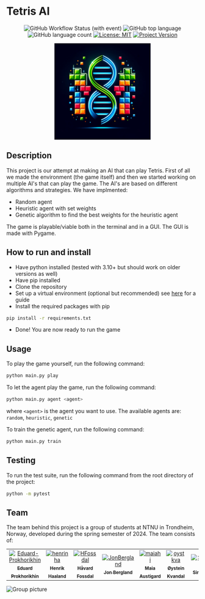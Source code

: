 # Tetris AI

<div align="center">

![GitHub Workflow Status (with event)](https://img.shields.io/github/actions/workflow/status/CogitoNTNU/TetrisAI/ci.yml)
![GitHub top language](https://img.shields.io/github/languages/top/CogitoNTNU/TetrisAI)
![GitHub language count](https://img.shields.io/github/languages/count/CogitoNTNU/TetrisAI)
[![License: MIT](https://img.shields.io/badge/License-MIT-yellow.svg)](https://opensource.org/licenses/MIT)
[![Project Version](https://img.shields.io/badge/version-1.0.0-blue)](https://img.shields.io/badge/version-1.0.0-blue)

<img src="docs/img/Logo.webp" width="50%" alt="Cogito Image" style="display: block; margin-left: auto; margin-right: auto;">

</div>

## Description

This project is our attempt at making an AI that can play Tetris. First of all we made the environment (the game itself) and then we started working on multiple AI's that can play the game. The AI's are based on different algorithms and strategies. We have implmented:

- Random agent
- Heuristic agent with set weights
- Genetic algorithm to find the best weights for the heuristic agent

The game is playable/viable both in the terminal and in a GUI. The GUI is made with Pygame.

## How to run and install

- Have python installed (tested with 3.10+ but should work on older versions as well)
- Have pip installed
- Clone the repository
- Set up a virtual environment (optional but recommended) see [here](docs/guide/venv.md) for a guide
- Install the required packages with pip

```bash
pip install -r requirements.txt
```

- Done! You are now ready to run the game

## Usage

To play the game yourself, run the following command:
  
```bash
python main.py play
```

To let the agent play the game, run the following command:

```bash
python main.py agent <agent>
```

where `<agent>` is the agent you want to use. The available agents are: `random`, `heuristic`, `genetic`

To train the genetic agent, run the following command:

```bash
python main.py train
```

## Testing

To run the test suite, run the following command from the root directory of the project:

```bash
python -m pytest
```

## Team

The team behind this project is a group of students at NTNU in Trondheim, Norway, developed during the spring semester of 2024. The team consists of:

<table align="center">
    <tr>
        <td align="center">
                <a href="https://github.com/Eduard-Prokhorikhin">
                        <img src="https://github.com/Eduard-Prokhorikhin.png?size=100" width="100px;" alt="Eduard-Prokhorikhin"/><br />
                        <sub><b>Eduard Prokhorikhin</b></sub>
                </a>
        </td>
        <td align="center">
                <a href="https://github.com/henrinha">
                        <img src="https://github.com/henrinha.png?size=100" width="100px;" alt="henrinha"/><br />
                        <sub><b>Henrik Haaland</b></sub>
                </a>
        </td>
        <td align="center">
                <a href="https://github.com/HFossdal">
                        <img src="https://github.com/HFossdal.png?size=100" width="100px;" alt="HFossdal"/><br />
                        <sub><b>Håvard Fossdal</b></sub>
                </a>
        </td>
        <td align="center">
                <a href="https://github.com/JonBergland">
                        <img src="https://github.com/JonBergland.png?size=100" width="100px;" alt="JonBergland"/><br />
                        <sub><b>Jon Bergland</b></sub>
                </a>
        </td>
        <td align="center">
                <a href="https://github.com/maiahi">
                        <img src="https://github.com/maiahi.png?size=100" width="100px;" alt="maiahi"/><br />
                        <sub><b>Maia Austigard</b></sub>
                </a>
        </td>
        <td align="center">
                <a href="https://github.com/oystkva">
                        <img src="https://github.com/oystkva.png?size=100" width="100px;" alt="oystkva"/><br />
                        <sub><b>Øystein Kvandal</b></sub>
                </a>
        </td>
        <td align="center">
                <a href="https://github.com/SindreFossdal">
                        <img src="https://github.com/SindreFossdal.png?size=100" width="100px;" alt="SindreFossdal"/><br />
                        <sub><b>Sindre Fossdal</b></sub>
                </a>
        </td>
    </tr>
</table>

![Group picture](docs/img/Team.png)
